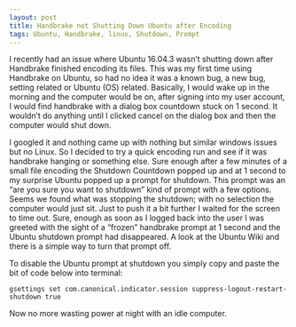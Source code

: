 ```yaml
---
layout: post
title: Handbrake not Shutting Down Ubuntu after Encoding
tags: Ubuntu, Handbrake, linux, Shutdown, Prompt
---
```


I recently had an issue where Ubuntu 16.04.3 wasn’t shutting down after Handbrake finished encoding its files. This was my first time using Handbrake on Ubuntu, so had no idea it was a known bug, a new bug, setting related or Ubuntu (OS) related. Basically, I would wake up in the morning and the computer would be on, after signing into my user account, I would find handbrake with a dialog box countdown stuck on 1 second. It wouldn’t do anything until I clicked cancel on the dialog box and then the computer would shut down.

I googled it and nothing came up with nothing but similar windows issues but no Linux. So I decided to try a quick encoding run and see if it was handbrake hanging or something else. Sure enough after a few minutes of a small file encoding the Shutdown Countdown popped up and at 1 second to my surprise Ubuntu popped up a prompt for shutdown. This prompt was an “are you sure you want to shutdown” kind of prompt with a few options. Seems we found what was stopping the shutdown; with no selection the computer would just sit. Just to push it a bit further I waited for the screen to time out. Sure, enough as soon as I logged back into the user I was greeted with the sight of a “frozen” handbrake prompt at 1 second and the Ubuntu shutdown prompt had disappeared. A look at the Ubuntu Wiki and there is a simple way to turn that prompt off.

To disable the Ubuntu prompt at shutdown you simply copy and paste the bit of code below into terminal:

`gsettings set com.canonical.indicator.session suppress-logout-restart-shutdown true`

Now no more wasting power at night with an idle computer.

